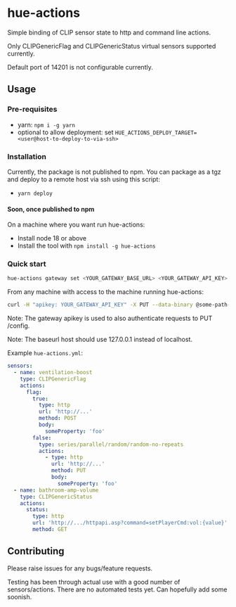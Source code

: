 # hue-actions

Simple binding of CLIP sensor state to http and command line actions.

Only CLIPGenericFlag and CLIPGenericStatus virtual sensors supported currently.

Default port of 14201 is not configurable currently.

## Usage

### Pre-requisites

- yarn: `npm i -g yarn`
- optional to allow deployment: set `HUE_ACTIONS_DEPLOY_TARGET=<user@host-to-deploy-to-via-ssh>`

### Installation

Currently, the package is not published to npm. You can package as a tgz and deploy to a remote host via ssh using this script:

- `yarn deploy`

#### Soon, once published to npm

On a machine where you want run hue-actions:

- Install node 18 or above
- Install the tool with `npm install -g hue-actions`

### Quick start

```sh
hue-actions gateway set <YOUR_GATEWAY_BASE_URL> <YOUR_GATEWAY_API_KEY>
```

From any machine with access to the machine running hue-actions:

```sh
curl -H "apikey: YOUR_GATEWAY_API_KEY" -X PUT --data-binary @some-path-to/hue-actions.yml http://some-host:14201/config
```

Note: The gateway apikey is used to also authenticate requests to PUT /config.

Note: The baseurl host should use 127.0.0.1 instead of localhost.

Example `hue-actions.yml`:

```yml
sensors:
  - name: ventilation-boost
    type: CLIPGenericFlag
    actions:
      flag:
        true:
          type: http
          url: 'http://...'
          method: POST
          body:
            someProperty: 'foo'
        false:
          type: series/parallel/random/random-no-repeats
          actions:
            - type: http
              url: 'http://...'
              method: PUT
              body:
                someProperty: 'foo'
  - name: bathroom-amp-volume
    type: CLIPGenericStatus
    actions:
      status:
        type: http
        url: 'http://.../httpapi.asp?command=setPlayerCmd:vol:{value}'
        method: GET
```

## Contributing

Please raise issues for any bugs/feature requests.

Testing has been through actual use with a good number of sensors/actions. There are no automated tests yet. Can hopefully add some soonish.
